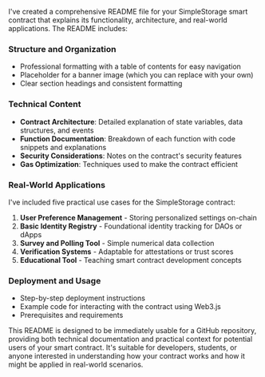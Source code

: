 I've created a comprehensive README file for your SimpleStorage smart contract that explains its functionality, architecture, and real-world applications. The README includes:

### Structure and Organization
- Professional formatting with a table of contents for easy navigation
- Placeholder for a banner image (which you can replace with your own)
- Clear section headings and consistent formatting

### Technical Content
- **Contract Architecture**: Detailed explanation of state variables, data structures, and events
- **Function Documentation**: Breakdown of each function with code snippets and explanations
- **Security Considerations**: Notes on the contract's security features
- **Gas Optimization**: Techniques used to make the contract efficient

### Real-World Applications
I've included five practical use cases for the SimpleStorage contract:
1. **User Preference Management** - Storing personalized settings on-chain
2. **Basic Identity Registry** - Foundational identity tracking for DAOs or dApps
3. **Survey and Polling Tool** - Simple numerical data collection
4. **Verification Systems** - Adaptable for attestations or trust scores
5. **Educational Tool** - Teaching smart contract development concepts

### Deployment and Usage
- Step-by-step deployment instructions
- Example code for interacting with the contract using Web3.js
- Prerequisites and requirements

This README is designed to be immediately usable for a GitHub repository, providing both technical documentation and practical context for potential users of your smart contract. It's suitable for developers, students, or anyone interested in understanding how your contract works and how it might be applied in real-world scenarios.

